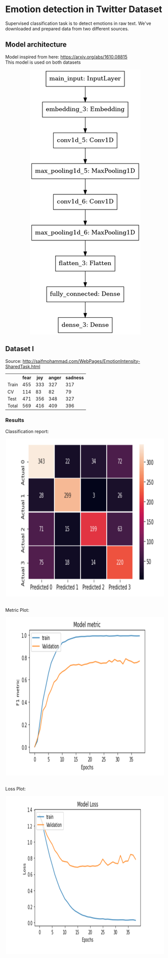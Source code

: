 # Emotion detection in Twitter Dataset

Supervised classification task is to detect emotions in raw text. We've downloaded and prepared data from two different sources.

## Model architecture

Model inspired from here: https://arxiv.org/abs/1610.08815 <br>
This model is used on both datasets

<p align="center">
  <img src="https://github.com/NamanJain2050/emotion-detection/blob/master/images/model_01.png" alt="model_01"/>
</p>

## Dataset I

Source: http://saifmohammad.com/WebPages/EmotionIntensity-SharedTask.html <br>

<table>
  <tr>
    <th></th>
    <th>fear</th>
    <th>joy</th>
    <th>anger</th>
    <th>sadness</th>
  </tr>
  <tr>
    <td>Train</td>
    <td>455</td>
    <td>333</td>
    <td>327</td>		
    <td>317</td>		
  </tr>
  <tr>
  	<tr>
    <td>CV</td>
    <td>114</td>
    <td>83</td>
    <td>82</td>		
    <td>79</td>
  </tr>
    <td>Test</td>
    <td>471</td>
    <td>356</td>
    <td>348</td>		
    <td>327</td>
  </tr>
  <tr>
    <td>Total</td>
    <td>569</td>
    <td>416</td>
    <td>409</td>		
    <td>396</td>
  </tr>
</table> 

### Results

Classification report: <br>
<p align="center">
  <img width="500" height="500" src="https://github.com/NamanJain2050/emotion-detection/blob/master/images/report_1.png" alt="class_report"/>
</p>
<br>
Metric Plot: <br>
<p align="center">
  <img width="500" height="500" src="https://github.com/NamanJain2050/emotion-detection/blob/master/images/metric_1.png" alt="class_report"/>
</p>
<br>
Loss Plot: <br>
<p align="center">
  <img width="500" height="500" src="https://github.com/NamanJain2050/emotion-detection/blob/master/images/loss_1.png" alt="class_report"/>
</p>
<br>